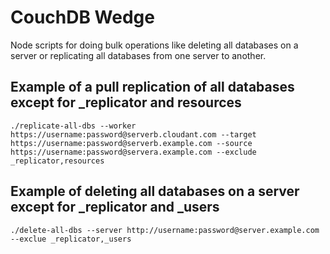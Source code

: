 # CouchDB Wedge
Node scripts for doing bulk operations like deleting all databases on a server or replicating all databases from one server to another.


## Example of a pull replication of all databases except for _replicator and resources
```
./replicate-all-dbs --worker https://username:password@serverb.cloudant.com --target https://username:password@serverb.example.com --source https://username:password@servera.example.com --exclude _replicator,resources
```


## Example of deleting all databases on a server except for _replicator and _users
```
./delete-all-dbs --server http://username:password@server.example.com --exclue _replicator,_users
```
